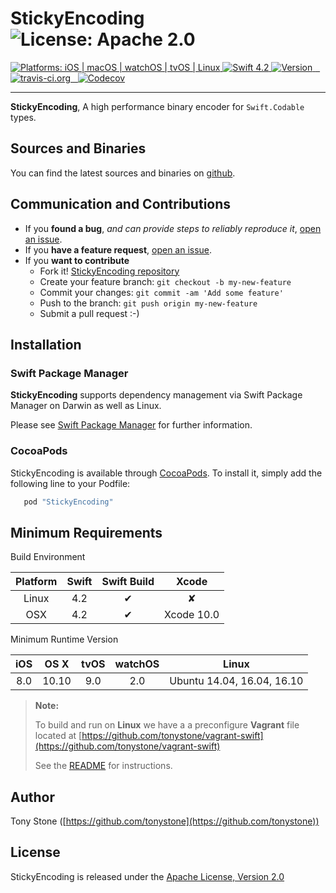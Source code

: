 # StickyEncoding ![License: Apache 2.0](https://img.shields.io/badge/License-Apache%202.0-lightgray.svg?style=flat)

<a href="https://github.com/stickytools/sticky-encoding/" target="_blank">
   <img src="https://img.shields.io/badge/platforms-iOS%20%7C%20macOS%20%7C%20watchOS%20%7C%20tvOS%20%7C%20Linux%20-lightgray.svg?style=flat" alt="Platforms: iOS | macOS | watchOS | tvOS | Linux" />
</a>
<a href="https://github.com/stickytools/sticky-encoding/" target="_blank">
   <img src="https://img.shields.io/badge/Swift-4.2-orange.svg?style=flat" alt="Swift 4.2">
</a>
<a href="http://cocoadocs.org/docsets/StickyEncoding" target="_blank">
   <img src="https://img.shields.io/cocoapods/v/StickyEncoding.svg?style=flat" alt="Version"/>
</a>
<a href="https://travis-ci.org/stickytools/sticky-encoding" target="_blank">
  <img src="https://travis-ci.org/stickytools/sticky-encoding.svg?branch=master" alt="travis-ci.org" />
</a>
<a href="https://codecov.io/gh/stickytools/sticky-encoding" target="_blank">
  <img src="https://codecov.io/gh/stickytools/sticky-encoding/branch/master/graph/badge.svg" alt="Codecov" />
</a>

---

**StickyEncoding**, A high performance binary encoder for `Swift.Codable` types.


## Sources and Binaries

You can find the latest sources and binaries on [github](https://github.com/stickytools/sticky-encoding).

## Communication and Contributions

- If you **found a bug**, _and can provide steps to reliably reproduce it_, [open an issue](https://github.com/stickytools/sticky-encoding/issues).
- If you **have a feature request**, [open an issue](https://github.com/stickytools/sticky-encoding/issues).
- If you **want to contribute**
   - Fork it! [StickyEncoding repository](https://github.com/stickytools/sticky-encoding)
   - Create your feature branch: `git checkout -b my-new-feature`
   - Commit your changes: `git commit -am 'Add some feature'`
   - Push to the branch: `git push origin my-new-feature`
   - Submit a pull request :-)

## Installation

### Swift Package Manager

**StickyEncoding** supports dependency management via Swift Package Manager on Darwin as well as Linux.

Please see [Swift Package Manager](https://swift.org/package-manager/#conceptual-overview) for further information.

### CocoaPods

StickyEncoding is available through [CocoaPods](http://cocoapods.org). To install it, simply add the following line to your Podfile:

```ruby
   pod "StickyEncoding"
```
## Minimum Requirements

Build Environment

| Platform | Swift | Swift Build | Xcode |
|:--------:|:-----:|:----------:|:------:|
| Linux    | 4.2 | &#x2714; | &#x2718; |
| OSX      | 4.2 | &#x2714; | Xcode 10.0 |

Minimum Runtime Version

| iOS |  OS X | tvOS | watchOS | Linux |
|:---:|:-----:|:----:|:-------:|:------------:|
| 8.0 | 10.10 | 9.0  |   2.0   | Ubuntu 14.04, 16.04, 16.10 |

> **Note:**
>
> To build and run on **Linux** we have a a preconfigure **Vagrant** file located at [https://github.com/tonystone/vagrant-swift](https://github.com/tonystone/vagrant-swift)
>
> See the [README](https://github.com/tonystone/vagrant-swift/blob/master/README.md) for instructions.
>

## Author

Tony Stone ([https://github.com/tonystone](https://github.com/tonystone))

## License

StickyEncoding is released under the [Apache License, Version 2.0](http://www.apache.org/licenses/LICENSE-2.0.html)
